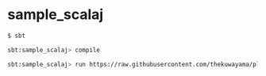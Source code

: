 # sample_scalaj

```bash
$ sbt

sbt:sample_scalaj> compile

sbt:sample_scalaj> run https://raw.githubusercontent.com/thekuwayama/playground/master/scala/sample_scalaj/README.md
```
